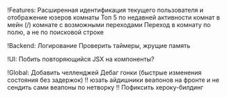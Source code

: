 !Features:
Расширенная идентификация текущего пользователя и отображение юзеров комнаты
Топ 5 по недавней активности комнат в мейн (/) комнате с возможными переходами
Переход в комнату по полю, а не по поисковой строке

!Backend:
Логирование
Проверить таймеры, жрущие память

!UI:
Побить повторяющийся JSX на компоненты?

!Global:
Добавить челленджей
Дебаг гонки (быстрые изменения состояния без задержок)
!! юзать айдишники веапонов на фронте и не сендить сами веапоны по нетворку !!
Пофиксить хероку-билдинг
